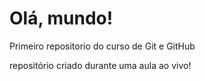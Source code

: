 # Olá, mundo!
 Primeiro repositorio do curso de Git e GitHub

repositório criado durante uma aula ao vivo!